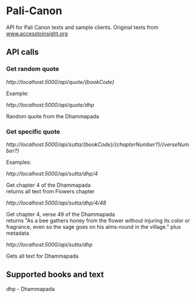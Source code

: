 # Pali-Canon
API for Pali Canon texts and sample clients. Original texts from www.accesstoinsight.org

## API calls

### Get random quote

*http://localhost:5000/api/quote/{bookCode}*

Example: 

*http://localhost:5000/api/quote/dhp*

Random quote from the Dhammapada

### Get specific quote
*http://localhost:5000/api/sutta/{bookCode}/{chapterNumber?}/{verseNumber?}*

Examples:

*http://localhost:5000/api/sutta/dhp/4*

Get chapter 4 of the Dhammapada  
returns all text from Flowers chapter

*http://localhost:5000/api/sutta/dhp/4/48*

Get chapter 4, verse 49 of the Dhammapada   
returns "As a bee gathers honey from the flower without injuring its 
color or fragrance, even so the sage goes on his alms-round in the village."
plus metadata

*http://localhost:5000/api/sutta/dhp*

Gets all text for Dhammapada

## Supported books and text

dhp - Dhammapada
